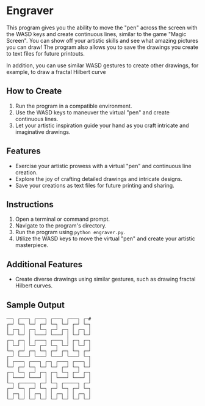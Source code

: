 # Engraver

This program gives you the ability to move the "pen" across the screen with the WASD keys and create continuous lines, similar to the game "Magic Screen". You can show off your artistic skills and see what amazing pictures you can draw! The program also allows you to save the drawings you create to text files for future printouts.

In addition, you can use similar WASD gestures to create other drawings, for example, to draw a fractal Hilbert curve

## How to Create

1. Run the program in a compatible environment.
2. Use the WASD keys to maneuver the virtual "pen" and create continuous lines.
3. Let your artistic inspiration guide your hand as you craft intricate and imaginative drawings.

## Features

- Exercise your artistic prowess with a virtual "pen" and continuous line creation.
- Explore the joy of crafting detailed drawings and intricate designs.
- Save your creations as text files for future printing and sharing.

## Instructions

1. Open a terminal or command prompt.
2. Navigate to the program's directory.
3. Run the program using `python engraver.py`.
4. Utilize the WASD keys to move the virtual "pen" and create your artistic masterpiece.

## Additional Features

- Create diverse drawings using similar gestures, such as drawing fractal Hilbert curves.

## Sample Output

```
──┐ ┌───┐ ┌───┐ ┌───┐ ┌───┐ ┌─#
┌─┘ └─┐ └─┘ ┌─┘ └─┐ └─┘ ┌─┘ └─┐
│ ┌─┐ │ ┌─┐ └─┐ ┌─┘ ┌─┐ │ ┌─┐ │
└─┘ └─┘ │ └───┘ └───┘ │ └─┘ └─┘
┌─┐ ┌─┐ │ ┌───┐ ┌───┐ │ ┌─┐ ┌─┐
│ └─┘ │ └─┘ ┌─┘ └─┐ └─┘ │ └─┘ │
└─┐ ┌─┘ ┌─┐ └─┐ ┌─┘ ┌─┐ └─┐ ┌─┘
┌─┘ └───┘ └───┘ └───┘ └───┘ └─┐
│ ┌───┐ ┌───┐ ┌─┐ ┌───┐ ┌───┐ │
└─┘ ┌─┘ └─┐ └─┘ └─┘ ┌─┘ └─┐ └─┘
┌─┐ └─┐ ┌─┘ ┌─┐ ┌─┐ └─┐ ┌─┘ ┌─┐
│ └───┘ └───┘ │ │ └───┘ └───┘ │
└─┐ ┌─────┐ ┌─┘ └─┐ ┌─────┐ ┌─┘
┌─┘ └─┐ ┌─┘ └─┐ ┌─┘ └─┐ ┌─┘ └─┐
│ ┌─┐ │ │ ┌─┐ │ │ ┌─┐ │ │ ┌─┐ │
└─┘ └─┘ └─┘ └─┘ └─┘ └─┘ └─┘ └─┘
```
